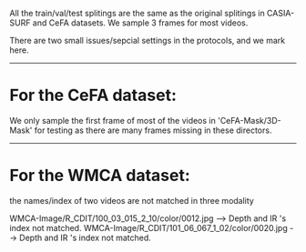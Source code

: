 All the train/val/test splitings are the same as the original splitings in CASIA-SURF and CeFA datasets.
We sample 3 frames for most videos.

There are two small issues/sepcial settings in the protocols, and we mark here.

--------------------------------

# For the CeFA dataset:
We only sample the first frame of most of the videos in 'CeFA-Mask/3D-Mask' for testing as there are many frames missing in these directors.

---------------------------------

# For the WMCA dataset: 
the names/index of two videos are not matched in three modality

WMCA-Image/R_CDIT/100_03_015_2_10/color/0012.jpg   --> Depth  and  IR   's index not matched.
WMCA-Image/R_CDIT/101_06_067_1_02/color/0020.jpg   --> Depth  and  IR   's index not matched.
